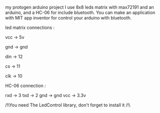 my protogen arduino project
I use 8x8 leds matrix with max72191 and an arduino, and a HC-06 for include bluetooth. You can make an application with MIT app inventor for control your arduino with bluetooth.



led matrix connections :

vcc -> 5v

gnd -> gnd

din -> 12

cs -> 11

clk -> 10


HC-06 connection : 

rxd -> 3
txd -> 2
gnd -> gnd
vcc -> 3.3v

/!\You need The LedControl library, don't forget to install it /!\
